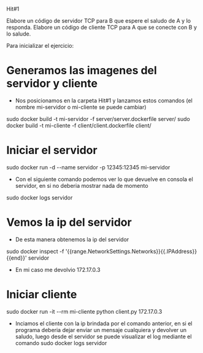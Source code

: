 Hit#1

Elabore un código de servidor TCP para B que espere el saludo de A y lo responda.
Elabore un código de cliente TCP para A que se conecte con B y lo salude.

Para inicializar el ejercicio:

# Generamos las imagenes del servidor y cliente

- Nos posicionamos en la carpeta Hit#1 y lanzamos estos comandos (el nombre mi-servidor o mi-cliente se puede cambiar)

sudo docker build -t mi-servidor -f server/server.dockerfile server/
sudo docker build -t mi-cliente -f client/client.dockerfile client/

# Iniciar el servidor

sudo docker run -d --name servidor -p 12345:12345 mi-servidor

- Con el siguiente comando podemos ver lo que devuelve en consola el servidor, en si no deberia mostrar nada de momento

sudo docker logs servidor

# Vemos la ip del servidor

- De esta manera obtenemos la ip del servidor

sudo docker inspect -f '{{range.NetworkSettings.Networks}}{{.IPAddress}}{{end}}' servidor

- En mi caso me devolvio 172.17.0.3

# Iniciar cliente

sudo docker run -it --rm mi-cliente python client.py 172.17.0.3

- Inciamos el cliente con la ip brindada por el comando anterior, en si el programa deberia dejar enviar un mensaje cualquiera y devolver un saludo, luego desde el servidor se puede visualizar el log mediante el comando sudo docker logs servidor
